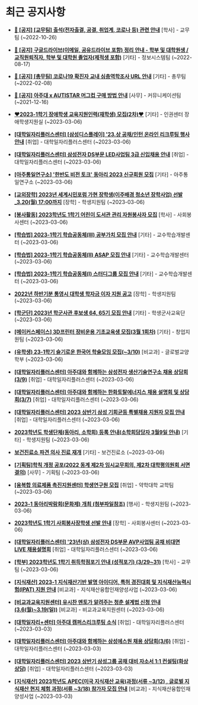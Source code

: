 # 최근 공지사항

* **[📌 [공지] [교무팀] 출석(전자출결, 공결, 취업계, 코로나 등) 관련 안내](http://ajou.ac.kr/kr/ajou/notice.do?mode=view&amp;articleNo=205552&amp;article.offset=0&amp;articleLimit=30)**
 [학사] - 교무팀 (~2022-10-26)

* **[📌 [공지] 구글드라이브(이메일, 공유드라이브 포함) 정리 안내 - 학부 및 대학원생 / 교직원퇴직자, 학부 및 대학원 졸업자(제적생 포함)](http://ajou.ac.kr/kr/ajou/notice.do?mode=view&amp;articleNo=202858&amp;article.offset=0&amp;articleLimit=30)**
 [기타] - 정보시스템팀 (~2022-08-17)

* **[📌 [공지] [총무팀] 코로나19 확진자 교내 심층역학조사 URL 안내](http://ajou.ac.kr/kr/ajou/notice.do?mode=view&amp;articleNo=180493&amp;article.offset=0&amp;articleLimit=30)**
 [기타] - 총무팀 (~2022-02-08)

* **[📌 [공지] 아주대 x AUTISTAR 머그컵 구매 방법 안내](http://ajou.ac.kr/kr/ajou/notice.do?mode=view&amp;articleNo=147976&amp;article.offset=0&amp;articleLimit=30)**
 [사무] - 커뮤니케이션팀 (~2021-12-16)

* **[♥2023-1학기 장애학생 교육지원인력(재학생) 모집(2차)♥](http://ajou.ac.kr/kr/ajou/notice.do?mode=view&amp;articleNo=211530&amp;article.offset=0&amp;articleLimit=30)**
 [기타] - 인권센터 장애학생지원실 (~2023-03-06)

* **[[대학일자리플러스센터] [삼성디스플레이] &#x27;23.상 공채/인턴 온라인 리크루팅 행사 안내](http://ajou.ac.kr/kr/ajou/notice.do?mode=view&amp;articleNo=211525&amp;article.offset=0&amp;articleLimit=30)**
 [취업] - 대학일자리플러스센터 (~2023-03-06)

* **[[대학일자리플러스센터] 삼성전자 DS부문 LED사업팀 3급 신입채용 안내](http://ajou.ac.kr/kr/ajou/notice.do?mode=view&amp;articleNo=211524&amp;article.offset=0&amp;articleLimit=30)**
 [취업] - 대학일자리플러스센터 (~2023-03-06)

* **[[아주통일연구소] &#x27;한반도 비전 토크&#x27; 동아리 2023 신규회원 모집](http://ajou.ac.kr/kr/ajou/notice.do?mode=view&amp;articleNo=211517&amp;article.offset=0&amp;articleLimit=30)**
 [기타] - 아주통일연구소 (~2023-03-06)

* **[[교외장학] 2023년 세계시민포럼 가현 장학생(이주배경 청소년 장학사업) 선발_3.20(월) 17:00까지](http://ajou.ac.kr/kr/ajou/notice.do?mode=view&amp;articleNo=211512&amp;article.offset=0&amp;articleLimit=30)**
 [장학] - 학생지원팀 (~2023-03-06)

* **[[봉사활동] 2023학년도 1학기 어린이 도서관 관리 자원봉사자 모집](http://ajou.ac.kr/kr/ajou/notice.do?mode=view&amp;articleNo=211511&amp;article.offset=0&amp;articleLimit=30)**
 [학사] - 사회봉사센터 (~2023-03-06)

* **[[학습법] 2023-1학기 학습공동체(III) 공부가치 모집 안내](http://ajou.ac.kr/kr/ajou/notice.do?mode=view&amp;articleNo=211505&amp;article.offset=0&amp;articleLimit=30)**
 [기타] - 교수학습개발센터 (~2023-03-06)

* **[[학습법] 2023-1학기 학습공동체(II) ASAP 모집 안내](http://ajou.ac.kr/kr/ajou/notice.do?mode=view&amp;articleNo=211504&amp;article.offset=0&amp;articleLimit=30)**
 [기타] - 교수학습개발센터 (~2023-03-06)

* **[[학습법] 2023-1학기 학습공동체(I) 스터디그룹 모집 안내](http://ajou.ac.kr/kr/ajou/notice.do?mode=view&amp;articleNo=211503&amp;article.offset=0&amp;articleLimit=30)**
 [기타] - 교수학습개발센터 (~2023-03-06)

* **[2022년 하반기분 통영시 대학생 학자금 이자 지원 공고](http://ajou.ac.kr/kr/ajou/notice.do?mode=view&amp;articleNo=211500&amp;article.offset=0&amp;articleLimit=30)**
 [장학] - 학생지원팀 (~2023-03-06)

* **[[학군단] 2023년 학군사관 후보생 64, 65기 모집 안내](http://ajou.ac.kr/kr/ajou/notice.do?mode=view&amp;articleNo=211494&amp;article.offset=0&amp;articleLimit=30)**
 [기타] - 학생군사교육단 (~2023-03-06)

* **[[메이커스페이스] 3D프린터 장비운용 기초교육생 모집(3월 1회차)](http://ajou.ac.kr/kr/ajou/notice.do?mode=view&amp;articleNo=211492&amp;article.offset=0&amp;articleLimit=30)**
 [기타] - 창업지원팀 (~2023-03-06)

* **[(유학생) 23-1학기 슬기로운 한국어 학술모임 모집(~3/10)](http://ajou.ac.kr/kr/ajou/notice.do?mode=view&amp;articleNo=211490&amp;article.offset=0&amp;articleLimit=30)**
 [비교과] - 글로벌교양학부 (~2023-03-06)

* **[[대학일자리플러스센터] 아주대와 함께하는 삼성전자 생산기술연구소 채용 상담회 (3/9)](http://ajou.ac.kr/kr/ajou/notice.do?mode=view&amp;articleNo=211488&amp;article.offset=0&amp;articleLimit=30)**
 [취업] - 대학일자리플러스센터 (~2023-03-06)

* **[[대학일자리플러스센터] 아주대와 함께하는 한화토탈에너지스 채용 설명회 및 상담회(3/7)](http://ajou.ac.kr/kr/ajou/notice.do?mode=view&amp;articleNo=211485&amp;article.offset=0&amp;articleLimit=30)**
 [취업] - 대학일자리플러스센터 (~2023-03-06)

* **[[대학일자리플러스센터] 2023 상반기 삼성 기회균등 특별채용 지원자 모집 안내](http://ajou.ac.kr/kr/ajou/notice.do?mode=view&amp;articleNo=211481&amp;article.offset=0&amp;articleLimit=30)**
 [취업] - 대학일자리플러스센터 (~2023-03-06)

* **[2023학년도 학생단체(동아리, 소학회) 등록 안내(소학회담당자 3월9일 안내)](http://ajou.ac.kr/kr/ajou/notice.do?mode=view&amp;articleNo=211479&amp;article.offset=0&amp;articleLimit=30)**
 [기타] - 학생지원팀 (~2023-03-06)

* **[보건진료소 파견 의사 진료 재개](http://ajou.ac.kr/kr/ajou/notice.do?mode=view&amp;articleNo=211476&amp;article.offset=0&amp;articleLimit=30)**
 [기타] - 보건진료소 (~2023-03-06)

* **[[기획팀]학칙 개정 공포(2022 동계 제2차 임시교무회의, 제2차 대학평의원회 서면결의)](http://ajou.ac.kr/kr/ajou/notice.do?mode=view&amp;articleNo=211473&amp;article.offset=0&amp;articleLimit=30)**
 [사무] - 기획팀 (~2023-03-06)

* **[[융복합 의료제품 촉진지원센터] 학생연구원 모집](http://ajou.ac.kr/kr/ajou/notice.do?mode=view&amp;articleNo=211472&amp;article.offset=0&amp;articleLimit=30)**
 [취업] - 약학대학 교학팀 (~2023-03-06)

* **[2023-1 동아리박람회(문화제) 개최 (첨부파일참조)](http://ajou.ac.kr/kr/ajou/notice.do?mode=view&amp;articleNo=211470&amp;article.offset=0&amp;articleLimit=30)**
 [행사] - 학생지원팀 (~2023-03-06)

* **[2023학년도 1학기 사회봉사장학생 선발 안내](http://ajou.ac.kr/kr/ajou/notice.do?mode=view&amp;articleNo=211469&amp;article.offset=0&amp;articleLimit=30)**
 [장학] - 사회봉사센터 (~2023-03-06)

* **[[대학일자리플러스센터] &#x27;23년(상) 삼성전자 DS부문 AVP사업팀 공채 비대면 LIVE 채용설명회](http://ajou.ac.kr/kr/ajou/notice.do?mode=view&amp;articleNo=211467&amp;article.offset=0&amp;articleLimit=30)**
 [취업] - 대학일자리플러스센터 (~2023-03-06)

* **[[학부] 2023학년도 1학기 취득학점포기 안내 (성적포기) (3/29~31)](http://ajou.ac.kr/kr/ajou/notice.do?mode=view&amp;articleNo=211462&amp;article.offset=0&amp;articleLimit=30)**
 [학사] - 교무팀 (~2023-03-06)

* **[[지식재산] 2023-1 지식재산기반 발명 아이디어, 특허 경진대회 및 지식재산능력시험(IPAT) 지원 안내](http://ajou.ac.kr/kr/ajou/notice.do?mode=view&amp;articleNo=211461&amp;article.offset=0&amp;articleLimit=30)**
 [비교과] - 지식재산융합인재양성사업 (~2023-03-06)

* **[[비교과교육지원센터] 유시찬 멘토가 알려주는 청춘 설계법 신청 안내(3.6(월)~3.19(일))](http://ajou.ac.kr/kr/ajou/notice.do?mode=view&amp;articleNo=211458&amp;article.offset=0&amp;articleLimit=30)**
 [비교과] - 비교과교육지원센터 (~2023-03-06)

* **[[대학일자리+센터] 아주대 캠퍼스리크루팅 소식](http://ajou.ac.kr/kr/ajou/notice.do?mode=view&amp;articleNo=211436&amp;article.offset=0&amp;articleLimit=30)**
 [취업] - 대학일자리플러스센터 (~2023-03-03)

* **[[대학일자리플러스센터] 아주대와 함께하는 삼성에스원 채용 상담회(3/6)](http://ajou.ac.kr/kr/ajou/notice.do?mode=view&amp;articleNo=211423&amp;article.offset=0&amp;articleLimit=30)**
 [취업] - 대학일자리플러스센터 (~2023-03-03)

* **[[대학일자리플러스센터] 2023 상반기 삼성그룹 공채 대비 자소서 1:1 컨설팅(화상상담)](http://ajou.ac.kr/kr/ajou/notice.do?mode=view&amp;articleNo=211420&amp;article.offset=0&amp;articleLimit=30)**
 [취업] - 대학일자리플러스센터 (~2023-03-03)

* **[[지식재산] 2023학년도 APEC(미국 지식재산 교육)과정(서류 ~3/12) , 글로벌 지식재산 현지 체험 과정(서류 ~3/18) 참가자 모집 안내](http://ajou.ac.kr/kr/ajou/notice.do?mode=view&amp;articleNo=211413&amp;article.offset=0&amp;articleLimit=30)**
 [비교과] - 지식재산융합인재양성사업 (~2023-03-03)
